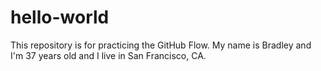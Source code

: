 # hello-world
This repository is for practicing the GitHub Flow.
My name is Bradley and I'm 37 years old and I live in San Francisco, CA.

